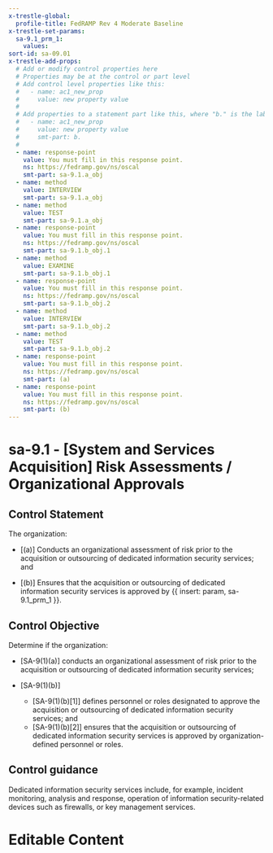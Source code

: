 ```yaml
---
x-trestle-global:
  profile-title: FedRAMP Rev 4 Moderate Baseline
x-trestle-set-params:
  sa-9.1_prm_1:
    values:
sort-id: sa-09.01
x-trestle-add-props:
  # Add or modify control properties here
  # Properties may be at the control or part level
  # Add control level properties like this:
  #   - name: ac1_new_prop
  #     value: new property value
  #
  # Add properties to a statement part like this, where "b." is the label of the target statement part
  #   - name: ac1_new_prop
  #     value: new property value
  #     smt-part: b.
  #
  - name: response-point
    value: You must fill in this response point.
    ns: https://fedramp.gov/ns/oscal
    smt-part: sa-9.1.a_obj
  - name: method
    value: INTERVIEW
    smt-part: sa-9.1.a_obj
  - name: method
    value: TEST
    smt-part: sa-9.1.a_obj
  - name: response-point
    value: You must fill in this response point.
    ns: https://fedramp.gov/ns/oscal
    smt-part: sa-9.1.b_obj.1
  - name: method
    value: EXAMINE
    smt-part: sa-9.1.b_obj.1
  - name: response-point
    value: You must fill in this response point.
    ns: https://fedramp.gov/ns/oscal
    smt-part: sa-9.1.b_obj.2
  - name: method
    value: INTERVIEW
    smt-part: sa-9.1.b_obj.2
  - name: method
    value: TEST
    smt-part: sa-9.1.b_obj.2
  - name: response-point
    value: You must fill in this response point.
    ns: https://fedramp.gov/ns/oscal
    smt-part: (a)
  - name: response-point
    value: You must fill in this response point.
    ns: https://fedramp.gov/ns/oscal
    smt-part: (b)
---
```


# sa-9.1 - \[System and Services Acquisition\] Risk Assessments / Organizational Approvals

## Control Statement

The organization:

- \[(a)\] Conducts an organizational assessment of risk prior to the acquisition or outsourcing of dedicated information security services; and

- \[(b)\] Ensures that the acquisition or outsourcing of dedicated information security services is approved by {{ insert: param, sa-9.1_prm_1 }}.

## Control Objective

Determine if the organization:

- \[SA-9(1)(a)\] conducts an organizational assessment of risk prior to the acquisition or outsourcing of dedicated information security services;

- \[SA-9(1)(b)\]

  - \[SA-9(1)(b)[1]\] defines personnel or roles designated to approve the acquisition or outsourcing of dedicated information security services; and
  - \[SA-9(1)(b)[2]\] ensures that the acquisition or outsourcing of dedicated information security services is approved by organization-defined personnel or roles.

## Control guidance

Dedicated information security services include, for example, incident monitoring, analysis and response, operation of information security-related devices such as firewalls, or key management services.

# Editable Content

<!-- Make additions and edits below -->
<!-- The above represents the contents of the control as received by the profile, prior to additions. -->
<!-- If the profile makes additions to the control, they will appear below. -->
<!-- The above markdown may not be edited but you may edit the content below, and/or introduce new additions to be made by the profile. -->
<!-- If there is a yaml header at the top, parameter values may be edited. Use --set-parameters to incorporate the changes during assembly. -->
<!-- The content here will then replace what is in the profile for this control, after running profile-assemble. -->
<!-- The added parts in the profile for this control are below.  You may edit them and/or add new ones. -->
<!-- Each addition must have a heading either of the form ## Control my_addition_name -->
<!-- or ## Part a. (where the a. refers to one of the control statement labels.) -->
<!-- "## Control" parts are new parts added after the statement part. -->
<!-- "## Part" parts are new parts added into the top-level statement part with that label. -->
<!-- Subparts may be added with nested hash levels of the form ### My Subpart Name -->
<!-- underneath the parent ## Control or ## Part being added -->
<!-- See https://ibm.github.io/compliance-trestle/tutorials/ssp_profile_catalog_authoring/ssp_profile_catalog_authoring for guidance. -->
